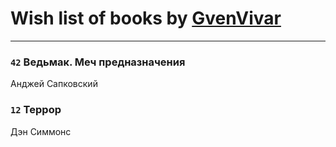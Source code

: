 # Wish list of books by [GvenVivar ](https://www.facebook.com/app_scoped_user_id/158266434925901/)
---

### `42` Ведьмак. Меч предназначения
Анджей Сапковский

### `12` Террор
Дэн Симмонс

